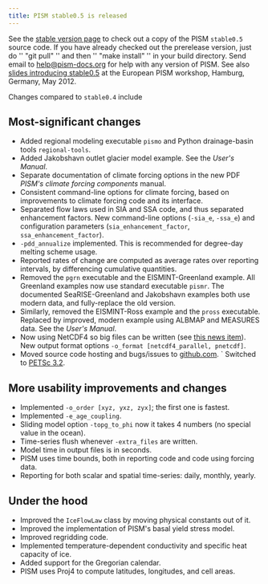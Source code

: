 ```yaml
---
title: PISM stable0.5 is released
---
```


See the [stable version page](:stable_version) to check out a
copy of the PISM `stable0.5` source code. If you have already checked
out the prerelease version, just do '' "git pull" '' and then ''
"make install" '' in your build directory. Send email to
[help@pism-docs.org](mailto:uaf-pism@alaska.edu) for help with any
version of PISM. See also [slides introducing
stable0.5](http://www2.gi.alaska.edu/snowice/glaciers/iceflow/bueler-hamburg.pdf)
at the European PISM workshop, Hamburg, Germany, May 2012.

Changes compared to `stable0.4` include

## Most-significant changes

* Added regional modeling executable `pismo` and Python drainage-basin tools `regional-tools`.
* Added Jakobshavn outlet glacier model example.  See the *User's Manual*.
* Separate documentation of climate forcing options in the new PDF *PISM's climate forcing components* manual.
* Consistent command-line options for climate forcing, based on improvements to climate forcing code and its interface.
* Separated flow laws used in SIA and SSA code, and thus separated enhancement factors.  New command-line options (`-sia_e`, `-ssa_e`) and configuration parameters (`sia_enhancement_factor`, `ssa_enhancement_factor`).
* `-pdd_annualize` implemented.  This is recommended for degree-day melting scheme usage.
* Reported rates of change are computed as average rates over reporting intervals, by differencing cumulative quantities.
* Removed the `pgrn` executable and the EISMINT-Greenland example.  All Greenland examples now use standard executable `pismr`.  The documented SeaRISE-Greenland and Jakobshavn examples both use modern data, and fully-replace the old version.
* Similarly, removed the EISMINT-Ross example and the `pross` executable.  Replaced by improved, modern example using ALBMAP and MEASURES data.  See the *User's Manual*.
* Now using NetCDF4 so big files can be written (see [this news item](news:first1km)).  New output format options `-o_format [netcdf4_parallel, pnetcdf]`.
* Moved source code hosting and bugs/issues to [github.com](https://github.com/pism/pism).
` Switched to [PETSc 3.2](http://www.mcs.anl.gov/petsc/).

## More usability improvements and changes

* Implemented `-o_order [xyz, yxz, zyx]`; the first one is fastest.
* Implemented `-e_age_coupling`.
* Sliding model option `-topg_to_phi` now it takes 4 numbers (no special value in the ocean).
* Time-series flush whenever `-extra_files` are written.
* Model time in output files is in seconds.
* PISM uses time bounds, both in reporting code and code using forcing data.
* Reporting for both scalar and spatial time-series: daily, monthly, yearly.

## Under the hood

* Improved the `IceFlowLaw` class by moving physical constants out of it.
* Improved the implementation of PISM's basal yield stress model.
* Improved regridding code.
* Implemented temperature-dependent conductivity and specific heat capacity of ice.
* Added support for the Gregorian calendar.
* PISM uses Proj4 to compute latitudes, longitudes, and cell areas.

